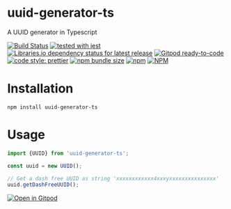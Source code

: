 # uuid-generator-ts

A UUID generator in Typescript

[![Build Status](https://travis-ci.com/BuZZ-dEE/uuid-generator-ts.svg)](https://travis-ci.com/BuZZ-dEE/uuid-generator-ts)
[![tested with jest](https://img.shields.io/badge/tested_with-jest-99424f.svg)](https://github.com/BuZZ-dEE/uuid-generator-ts)
[![Libraries.io dependency status for latest release](https://img.shields.io/librariesio/release/npm/uuid-generator-ts)](https://libraries.io/npm/uuid-generator-ts)
[![Gitpod ready-to-code](https://img.shields.io/badge/Gitpod-ready--to--code-blue?logo=gitpod)](https://gitpod.io/#https://github.com/BuZZ-dEE/uuid-generator-ts)
[![code style: prettier](https://img.shields.io/badge/code_style-prettier-ff69b4.svg?style=flat)](https://github.com/prettier/prettier)
[![npm bundle size](https://img.shields.io/bundlephobia/min/uuid-generator-ts)](https://bundlephobia.com/result?p=uuid-generator-ts)
[![npm](https://img.shields.io/npm/v/uuid-generator-ts)](https://www.npmjs.com/package/uuid-generator-ts)
[![NPM](https://img.shields.io/npm/l/uuid-generator-ts)](https://github.com/BuZZ-dEE/uuid-generator-ts/blob/master/LICENSE)

# Installation

    npm install uuid-generator-ts

# Usage

```typescript
import {UUID} from 'uuid-generator-ts';

const uuid = new UUID();

// Get a dash free UUID as string 'xxxxxxxxxxxx4xxxyxxxxxxxxxxxxxxx'
uuid.getDashFreeUUID();
```

[![Open in Gitpod](https://gitpod.io/button/open-in-gitpod.svg)](https://gitpod.io/#https://github.com/BuZZ-dEE/uuid-generator-ts)
